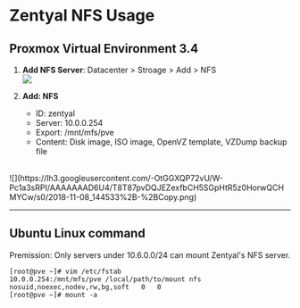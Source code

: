 Zentyal NFS Usage
====

## Proxmox Virtual Environment 3.4 ##

1. **Add NFS Server**: Datacenter > Stroage > Add > NFS<br />
![](https://lh3.googleusercontent.com/-By60MPJhEIw/W-PcmpTGiUI/AAAAAAAD6U0/mTDizZhHzJUlVg6HIgbfGyD6VnOLnybIQCHMYCw/s0/2018-11-08_14-48-41.png)

2. **Add: NFS**
	* ID: zentyal
	* Server: 10.0.0.254
	* Export: /mnt/mfs/pve
	* Content: Disk image, ISO image, OpenVZ template, VZDump backup file 
<br />
![](https://lh3.googleusercontent.com/-OtGGXQP72vU/W-Pc1a3sRPI/AAAAAAAD6U4/T8T87pvDQJEZexfbCH5SGpHtR5z0HorwQCHMYCw/s0/2018-11-08_144533%2B-%2BCopy.png)


----------

## Ubuntu Linux command ##

Premission: Only servers under 10.6.0.0/24 can mount Zentyal's NFS server.

````
[root@pve ~]# vim /etc/fstab
10.0.0.254:/mnt/mfs/pve /local/path/to/mount nfs nosuid,noexec,nodev,rw,bg,soft   0   0
[root@pve ~]# mount -a
````
